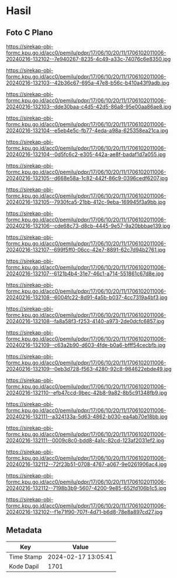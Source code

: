 # Hasil

## Foto C Plano

https://sirekap-obj-formc.kpu.go.id/acc0/pemilu/pdpr/17/06/10/20/11/1706102011006-20240216-132102--7e940267-8235-4c49-a33c-74076c6e8350.jpg

https://sirekap-obj-formc.kpu.go.id/acc0/pemilu/pdpr/17/06/10/20/11/1706102011006-20240216-132103--42b36c67-695a-47e8-b56c-b410a43f9adb.jpg

https://sirekap-obj-formc.kpu.go.id/acc0/pemilu/pdpr/17/06/10/20/11/1706102011006-20240216-132103--dde30baa-c4d5-42d5-86a8-95e00aa86ae8.jpg

https://sirekap-obj-formc.kpu.go.id/acc0/pemilu/pdpr/17/06/10/20/11/1706102011006-20240216-132104--e5eb4e5c-fb77-4eda-a98a-625358ea21ca.jpg

https://sirekap-obj-formc.kpu.go.id/acc0/pemilu/pdpr/17/06/10/20/11/1706102011006-20240216-132104--0d5fc6c2-e305-442a-ae8f-badaf1d7a055.jpg

https://sirekap-obj-formc.kpu.go.id/acc0/pemilu/pdpr/17/06/10/20/11/1706102011006-20240216-132105--d668e58a-1c82-442f-86c9-0396cedf6207.jpg

https://sirekap-obj-formc.kpu.go.id/acc0/pemilu/pdpr/17/06/10/20/11/1706102011006-20240216-132105--7930fca5-21bb-412c-9eba-169945f3a9bb.jpg

https://sirekap-obj-formc.kpu.go.id/acc0/pemilu/pdpr/17/06/10/20/11/1706102011006-20240216-132106--cde68c73-d8cb-4445-9e57-9a20bbbae139.jpg

https://sirekap-obj-formc.kpu.go.id/acc0/pemilu/pdpr/17/06/10/20/11/1706102011006-20240216-132107--699f5ff0-06cc-42e7-8891-62c7d94b2761.jpg

https://sirekap-obj-formc.kpu.go.id/acc0/pemilu/pdpr/17/06/10/20/11/1706102011006-20240216-132107--6121b4b4-31e7-46c1-a714-551861c67d8e.jpg

https://sirekap-obj-formc.kpu.go.id/acc0/pemilu/pdpr/17/06/10/20/11/1706102011006-20240216-132108--6004fc22-8d91-4a5b-b037-4cc7319a4bf3.jpg

https://sirekap-obj-formc.kpu.go.id/acc0/pemilu/pdpr/17/06/10/20/11/1706102011006-20240216-132108--fa8a58f3-f253-4140-a973-2de0dcfc6857.jpg

https://sirekap-obj-formc.kpu.go.id/acc0/pemilu/pdpr/17/06/10/20/11/1706102011006-20240216-132109--c63a2b90-d603-4fde-b0a6-bfff54cecbfb.jpg

https://sirekap-obj-formc.kpu.go.id/acc0/pemilu/pdpr/17/06/10/20/11/1706102011006-20240216-132109--0eb3d728-f563-4280-92c8-984622ebde49.jpg

https://sirekap-obj-formc.kpu.go.id/acc0/pemilu/pdpr/17/06/10/20/11/1706102011006-20240216-132110--efb47ccd-9bec-42b8-9a82-8b5c91348fb9.jpg

https://sirekap-obj-formc.kpu.go.id/acc0/pemilu/pdpr/17/06/10/20/11/1706102011006-20240216-132111--a324133a-5d63-4862-b030-ea4ab70e18bb.jpg

https://sirekap-obj-formc.kpu.go.id/acc0/pemilu/pdpr/17/06/10/20/11/1706102011006-20240216-132111--0009c8c0-bdd8-4a1c-82cd-123af2031ef2.jpg

https://sirekap-obj-formc.kpu.go.id/acc0/pemilu/pdpr/17/06/10/20/11/1706102011006-20240216-132112--72f23b51-0708-4767-a067-9e0261906ac4.jpg

https://sirekap-obj-formc.kpu.go.id/acc0/pemilu/pdpr/17/06/10/20/11/1706102011006-20240216-132112--7198b3b9-5607-4200-9e85-652fd106b1c5.jpg

https://sirekap-obj-formc.kpu.go.id/acc0/pemilu/pdpr/17/06/10/20/11/1706102011006-20240216-132102--f1e71f90-707f-4d71-b6d8-78e8a897cd27.jpg


## Metadata

| Key        | Value               |
| ---------- | ------------------- |
| Time Stamp | 2024-02-17 13:05:41 |
| Kode Dapil | 1701                |



